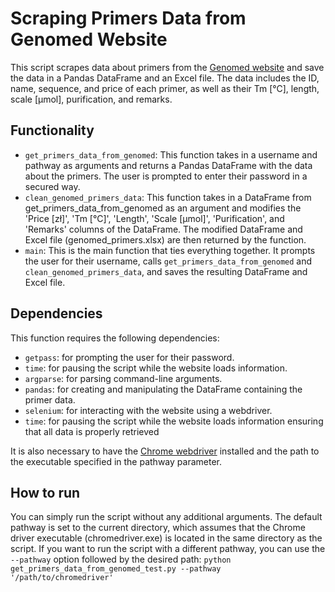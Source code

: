 # Scraping Primers Data from Genomed Website

This script scrapes data about primers from the [Genomed website](http://www.genomed.pl) and save the data in a Pandas DataFrame and an Excel file. The data includes the ID, name, sequence, and price of each primer, as well as their Tm [°C], length, scale [µmol], purification, and remarks.

## Functionality

* `get_primers_data_from_genomed`: This function takes in a username and pathway as arguments and returns a Pandas DataFrame with the data about the primers. The user is prompted to enter their password in a secured way.
* `clean_genomed_primers_data`: This function takes in a DataFrame from get_primers_data_from_genomed as an argument and modifies the 'Price [zł]', 'Tm [°C]', 'Length', 'Scale [µmol]', 'Purification', and 'Remarks' columns of the DataFrame. The modified DataFrame and Excel file (genomed_primers.xlsx) are then returned by the function.
* `main`: This is the main function that ties everything together. It prompts the user for their username, calls `get_primers_data_from_genomed` and `clean_genomed_primers_data`, and saves the resulting DataFrame and Excel file.

## Dependencies
This function requires the following dependencies:

* `getpass`: for prompting the user for their password.
* `time`: for pausing the script while the website loads information.
* `argparse`: for parsing command-line arguments.
* `pandas`: for creating and manipulating the DataFrame containing the primer data.
* `selenium`: for interacting with the website using a webdriver.
* `time`: for pausing the script while the website loads information ensuring that all data is properly retrieved

It is also necessary to have the [Chrome webdriver](https://chromedriver.chromium.org/downloads) installed and the path to the executable specified in the pathway parameter.

## How to run

You can simply run the script without any additional arguments. The default pathway is set to the current directory, which assumes that the Chrome driver executable (chromedriver.exe) is located in the same directory as the script. If you want to run the script with a different pathway, you can use the `--pathway` option followed by the desired path: `python get_primers_data_from_genomed_test.py --pathway '/path/to/chromedriver'`

